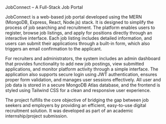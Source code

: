 JobConnect – A Full-Stack Job Portal

JobConnect is a web-based job portal developed using the MERN (MongoDB, Express, React, Node.js) stack. It is designed to simplify the process of job searching and recruitment. The platform enables users to register, browse job listings, and apply for positions directly through an interactive interface. Each job listing includes detailed information, and users can submit their applications through a built-in form, which also triggers an email confirmation to the applicant.

For recruiters and administrators, the system includes an admin dashboard that provides functionality to add new job postings, view submitted applications, and monitor platform activity through a simple interface. The application also supports secure login using JWT authentication, ensures proper form validation, and manages user sessions effectively. All user and job data is stored in a secure MongoDB Atlas database, and the frontend is styled using Tailwind CSS for a clean and responsive user experience.

The project fulfills the core objective of bridging the gap between job seekers and employers by providing an efficient, easy-to-use digital recruitment solution. It was developed as part of an academic internship/project submission.
